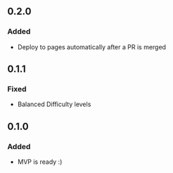 
## 0.2.0

### Added

- Deploy to pages automatically after a PR is merged

## 0.1.1

### Fixed

- Balanced Difficulty levels

## 0.1.0

### Added

- MVP is ready :)
